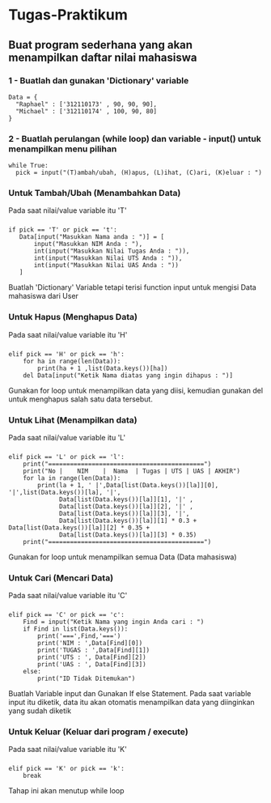 # Tugas-Praktikum
## Buat program sederhana yang akan menampilkan daftar nilai mahasiswa

### 1 - Buatlah dan gunakan 'Dictionary' variable
    Data = {
      "Raphael" : ['312110173' , 90, 90, 90],
      "Michael" : ['312110174' , 100, 90, 80]
    }
### 2 - Buatlah perulangan (while loop) dan variable - input() untuk menampilkan menu pilihan
    while True:
      pick = input("(T)ambah/ubah, (H)apus, (L)ihat, (C)ari, (K)eluar : ")

### Untuk Tambah/Ubah (Menambahkan Data)
Pada saat nilai/value variable itu 'T'
###
    if pick == 'T' or pick == 't':
       Data[input("Masukkan Nama anda : ")] = [
           input("Masukkan NIM Anda : "),
           int(input("Masukkan Nilai Tugas Anda : ")),
           int(input("Masukkan Nilai UTS Anda : ")),
           int(input("Masukkan Nilai UAS Anda : "))
       ]
Buatlah 'Dictionary' Variable tetapi terisi function input untuk mengisi Data mahasiswa dari User
### Untuk Hapus (Menghapus Data)
Pada saat nilai/value variable itu 'H'
###
    elif pick == 'H' or pick == 'h':
        for ha in range(len(Data)):
            print(ha + 1 ,list(Data.keys())[ha])
        del Data[input("Ketik Nama diatas yang ingin dihapus : ")]
Gunakan for loop untuk menampilkan data yang diisi, kemudian gunakan del untuk menghapus salah satu data tersebut.

### Untuk Lihat (Menampilkan data)
Pada saat nilai/value variable itu 'L'
###
    elif pick == 'L' or pick == 'l':
        print("===========================================")
        print("No |    NIM    |  Nama  | Tugas | UTS | UAS | AKHIR")
        for la in range(len(Data)):
            print(la + 1, ' |',Data[list(Data.keys())[la]][0], '|',list(Data.keys())[la], '|',
                  Data[list(Data.keys())[la]][1], '|' ,
                  Data[list(Data.keys())[la]][2], '|' ,
                  Data[list(Data.keys())[la]][3], '|',
                  Data[list(Data.keys())[la]][1] * 0.3 + Data[list(Data.keys())[la]][2] * 0.35 +
                  Data[list(Data.keys())[la]][3] * 0.35)
        print("===========================================")
Gunakan for loop untuk menampilkan semua Data (Data mahasiswa)

### Untuk Cari (Mencari Data)
Pada saat nilai/value variable itu 'C'
###
    elif pick == 'C' or pick == 'c':
        Find = input("Ketik Nama yang ingin Anda cari : ")
        if Find in list(Data.keys()):
            print('===',Find,'===')
            print('NIM : ',Data[Find][0])
            print('TUGAS : ',Data[Find][1])
            print('UTS : ', Data[Find][2])
            print('UAS : ', Data[Find][3])
        else:
            print("ID Tidak Ditemukan")
Buatlah Variable input dan Gunakan If else Statement. Pada saat variable input itu diketik, data itu akan otomatis menampilkan data yang diinginkan yang sudah diketik

### Untuk Keluar (Keluar dari program / execute)
Pada saat nilai/value variable itu 'K'
###
    elif pick == 'K' or pick == 'k':
        break
Tahap ini akan menutup while loop
